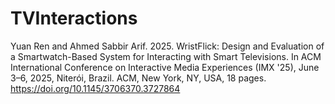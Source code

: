 # TVInteractions

Yuan Ren and Ahmed Sabbir Arif. 2025. WristFlick: Design and Evaluation of a Smartwatch-Based System for Interacting with Smart Televisions. In ACM International Conference on Interactive Media Experiences (IMX '25), June 3–6, 2025, Niterói, Brazil. ACM, New York, NY, USA, 18 pages. https://doi.org/10.1145/3706370.3727864
